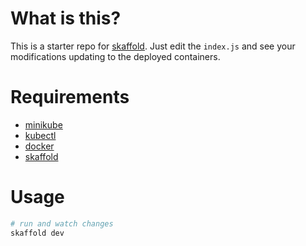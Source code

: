 # What is this?

This is a starter repo for [skaffold](https://github.com/GoogleContainerTools/skaffold). 
Just edit the `index.js` and see your modifications updating to the deployed containers.

# Requirements

* [minikube](https://kubernetes.io/docs/tasks/tools/install-minikube/)
* [kubectl](https://kubernetes.io/docs/tasks/tools/install-kubectl/)
* [docker](https://docs.docker.com/install/)
* [skaffold](https://github.com/GoogleContainerTools/skaffold)

# Usage

```bash
# run and watch changes
skaffold dev
```
